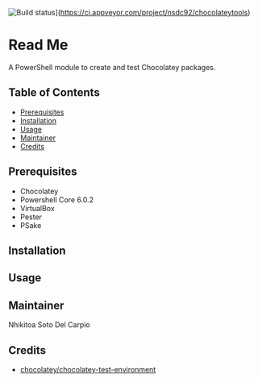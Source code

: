 ![Build status](https://ci.appveyor.com/api/projects/status/7ovwk5kt4hgdcxuc?svg=true)](https://ci.appveyor.com/project/nsdc92/chocolateytools)


# Read Me

A PowerShell module to create and test Chocolatey packages.

## Table of Contents

- [Prerequisites](#prerequisites)
- [Installation](#installation)
- [Usage](#usage)
- [Maintainer](#maintainer)
- [Credits](#credits)

## Prerequisites

- Chocolatey
- Powershell Core 6.0.2
- VirtualBox
- Pester
- PSake

## Installation

## Usage

## Maintainer

Nhikitoa Soto Del Carpio

## Credits

- [chocolatey/chocolatey-test-environment](https://github.com/chocolatey/chocolatey-test-environment)